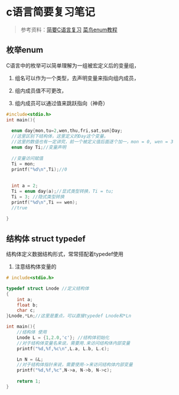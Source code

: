 #  c语言简要复习笔记

> 参考资料：[简要C语言复习](https://xieguanglei.github.io/blog/post/c-language-review-notes.html)  [菜鸟enum教程](https://www.runoob.com/cprogramming/c-enum.html) 

## 枚举enum

C语言中的枚举可以简单理解为一组被宏定义后的变量组，

1. 组名可以作为一个类型，去声明变量来指向组内成员，

2. 组内成员值不可更改，

3. 组内成员可以通过值来跳跃指向（神奇）

```c
#include<stdio.h>
int main(){
  
  enum day{mon,tu=2,wen,thu,fri,sat,sun}Day;
  //这里区别下结构体，这里定义的Day这个变量。
  //这里的数值也有一定讲究，前一个被定义值后面逐个加一，mon = 0, wen = 3
  enum day Ti;//变量声明
  
  //变量访问赋值
  Ti = mon;
  printf("%d\n",Ti);//0
  
  
  int a = 2;
  Ti = enum day(a);//显式类型转换，Ti = tu;
  Ti = 3; //隐式类型转换
  printf("%d\n",Ti == wen);
  //true
  
}
```



## 结构体 struct typedef

结构体定义数据结构形式，常常搭配着typedef使用

1. 注意结构体变量的

```c
# include<stdio.h>

typedef struct Lnode //定义结构体
{
    int a;
    float b;
    char c;
}Lnode,*Ln;//这里是重点，可以直接typedef Lnode和*Ln

int main(){
    //结构体 使用
    Lnode L = {1,2.0,'c'}; //结构体初始化
  	//对于结构体变量名来说，需要用.来访问结构体内部变量
    printf("%d,%f,%c\n",L.a, L.b, L.c); 

    Ln N = &L;
  	//对于结构体指针来说，需要使用->来访问结构体内部变量
    printf("%d,%f,%c",N->a, N->b, N->c);
  
    return 1;
}
```

